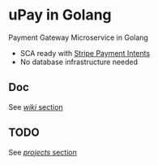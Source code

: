 # uPay in Golang

Payment Gateway Microservice in Golang

- SCA ready with [Stripe Payment Intents](https://stripe.com/docs/payments/payment-intents)
- No database infrastructure needed

## Doc

See [*wiki* section](https://github.com/lelledaniele/upaygo/wiki)

## TODO

See [*projects* section](https://github.com/lelledaniele/upaygo/projects)

